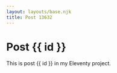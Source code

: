 ```yaml
---
layout: layouts/base.njk
title: Post 13632
---
```


# Post {{ id }}

This is post {{ id }} in my Eleventy project.
